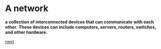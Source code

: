 # A network 
**a collection of interconnected devices that can communicate with each other.**
**These devices can include computers, servers, routers, switches, and other hardware.**

[next](https://github.com/ROT101/learn_something/blob/main/networking/2.types_of_networks.md)
